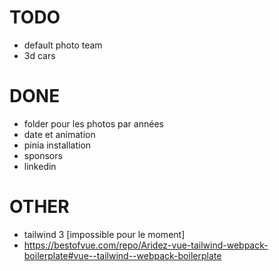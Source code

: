 # TODO
- default photo team
- 3d cars

# DONE
- folder pour les photos par années
- date et animation
- pinia installation
- sponsors
- linkedin

# OTHER
- tailwind 3 [impossible pour le moment] 
- https://bestofvue.com/repo/Aridez-vue-tailwind-webpack-boilerplate#vue--tailwind--webpack-boilerplate